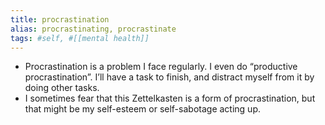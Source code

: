 ```yaml
---
title: procrastination
alias: procrastinating, procrastinate
tags: #self, #[[mental health]]
---
```


- Procrastination is a problem I face regularly. I even do “productive procrastination”. I’ll have a task to finish, and distract myself from it by doing other tasks.
- I sometimes fear that this Zettelkasten is a form of procrastination, but that might be my self-esteem or self-sabotage acting up.